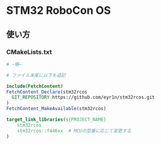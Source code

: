 # STM32 RoboCon OS

## 使い方

### CMakeLists.txt

```cmake
# ~略~

# ファイル末尾に以下を追記

include(FetchContent)
FetchContent_Declare(stm32rcos
  GIT_REPOSITORY https://github.com/eyr1n/stm32rcos.git
)
FetchContent_MakeAvailable(stm32rcos)

target_link_libraries(${PROJECT_NAME}
    stm32rcos
    stm32rcos::f446xx  # MCUの型番に応じて変更する
)
```
